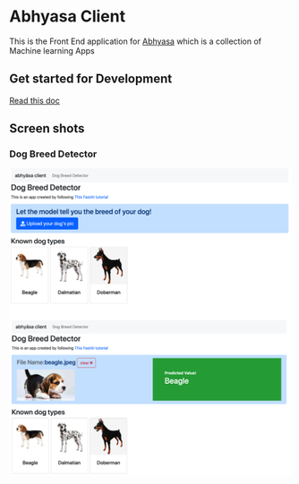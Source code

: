 # Abhyasa Client

This is the Front End application for [Abhyasa](https://github.com/sravanrekandar/abhyasa) which is a collection of Machine learning Apps

## Get started for Development

[Read this doc](Development-Setup.md)

## Screen shots

### Dog Breed Detector

![dog-breed-detector-page.png](docs/dog-breed-detector-page.png)
![docs/beagle-predicted.png](docs/beagle-predicted.png)
